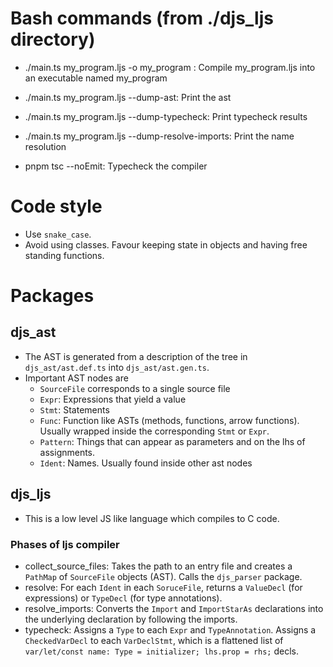 # Bash commands (from ./djs_ljs directory)
- ./main.ts my_program.ljs -o my_program : Compile my_program.ljs into an executable named my_program

- ./main.ts my_program.ljs --dump-ast: Print the ast
- ./main.ts my_program.ljs --dump-typecheck: Print typecheck results
- ./main.ts my_program.ljs --dump-resolve-imports: Print the name resolution
- pnpm tsc --noEmit: Typecheck the compiler


# Code style
- Use `snake_case`.
- Avoid using classes. Favour keeping state in objects and having free standing functions.

# Packages

## djs_ast
- The AST is generated from a description of the tree in
`djs_ast/ast.def.ts` into `djs_ast/ast.gen.ts`.
- Important AST nodes are
  - `SourceFile` corresponds to a single source file
  - `Expr`: Expressions that yield a value
  - `Stmt`: Statements
  - `Func`: Function like ASTs (methods, functions, arrow functions).
            Usually wrapped inside the corresponding `Stmt` or `Expr`.
  - `Pattern`: Things that can appear as parameters and on the lhs of
    assignments.
  - `Ident`: Names. Usually found inside other ast nodes


## djs_ljs
- This is a low level JS like language which compiles to C code.
### Phases of ljs compiler
- collect_source_files: Takes the path to an entry file and creates a
  `PathMap` of `SourceFile` objects (AST). Calls the `djs_parser` package.
- resolve: For each `Ident` in each `SoruceFile`, returns a
`ValueDecl` (for expressions) or `TypeDecl` (for type annotations).
- resolve_imports: Converts the `Import` and `ImportStarAs` declarations
into the underlying declaration by following the imports.
- typecheck: Assigns a `Type` to each `Expr` and `TypeAnnotation`.
Assigns a `CheckedVarDecl` to each `VarDeclStmt`, which is a flattened
list of `var/let/const name: Type = initializer; lhs.prop = rhs;` decls.
